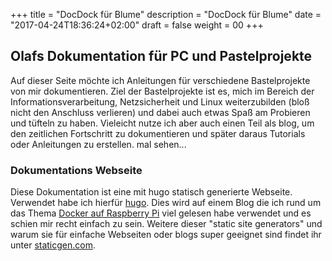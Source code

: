 ﻿+++
title = "DocDock für Blume"
description = "DocDock für Blume"
date = "2017-04-24T18:36:24+02:00"
draft = false
weight = 00
+++

## Olafs Dokumentation für PC und Pastelprojekte
Auf dieser Seite möchte ich Anleitungen für verschiedene Bastelprojekte von mir dokumentieren.
Ziel der Bastelprojekte ist es, mich im Bereich der Informationsverarbeitung, Netzsicherheit und Linux weiterzubilden (bloß nicht den Anschluss verlieren) und dabei auch etwas Spaß am Probieren und tüfteln zu haben. 
Vieleicht nutze ich aber auch einen Teil als blog, um den zeitlichen Fortschritt zu dokumentieren und später daraus Tutorials oder Anleitungen zu erstellen. mal sehen...

### Dokumentations Webseite
Diese Dokumentation ist eine mit hugo statisch generierte Webseite. Verwendet habe ich hierfür [hugo](https://gohugo.io/). Dies wird auf einem Blog die ich rund um das Thema [Docker auf Raspberry Pi](https://blog.hypriot.com/) viel gelesen habe verwendet und es schien mir recht einfach zu sein. Weitere dieser "static site generators" und warum sie für einfache Webseiten oder blogs super geeignet sind findet ihr unter [staticgen.com](https://www.staticgen.com/).
